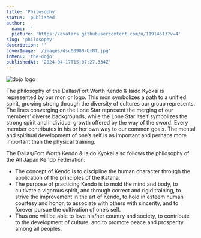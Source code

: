```yaml
---
title: 'Philosophy'
status: 'published'
author:
  name: ''
  picture: 'https://avatars.githubusercontent.com/u/11914613?v=4'
slug: 'philosophy'
description: ''
coverImage: '/images/dsc00900-UxNT.jpg'
inMenu: 'the-dojo'
publishedAt: '2024-04-17T15:07:27.334Z'
---
```


![dojo logo](http://www.dfwkik.org/dallas/files/img/philosophy.jpg)

The philosophy of the Dallas/Fort Worth Kendo & Iaido Kyokai is represented by our mon or logo. This mon symbolizes a path to a unified spirit, growing strong through the diversity of cultures our group represents. The lines converging on the Lone Star represent the merging of our members’ diverse backgrounds, while the Lone Star itself symbolizes the strong spirit and individual growth offered by the way of the sword. Every member contributes in his or her own way to our common goals. The mental and spiritual development of one’s self is as important and perhaps more important than the physical training.

The Dallas/Fort Worth Kendo & Iaido Kyokai also follows the philosophy of the All Japan Kendo Federation:

- The concept of Kendo is to discipline the human character through the application of the principles of the Katana.
- The purpose of practicing Kendo is to mold the mind and body, to cultivate a vigorous spirit, and through correct and rigid training, to strive the improvement in the art of Kendo, to hold in esteem human courtesy and honor, to associate with others with sincerity, and to forever pursue the cultivation of one’s self.
- Thus one will be able to love his/her country and society, to contribute to the development of culture, and to promote peace and prosperity among all peoples.